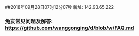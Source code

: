 ##2018年09月28日07时12分07秒 新址: 142.93.65.222
### 兔友常见问题及解答: https://github.com/wanggonging/d/blob/w/FAQ.md
